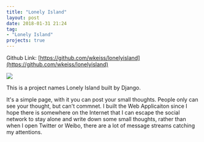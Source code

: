 ```yaml
---
title: "Lonely Island"
layout: post
date: 2018-01-31 21:24
tag:
- "Lonely Island"
projects: true
---
```


Github Link: [https://github.com/wkeiss/lonelyisland](https://github.com/wkeiss/lonelyisland)

<div class="img-wrap">
	<a href="https://github.com/wkeiss/lonelyisland"><img src="../assets/images/works/work4.gif"></a>
</div>

This is a project names Lonely Island built by Django.

It's a simple page, with it you can post your small thoughts. People only can see your thought, but can't commnet. I built the Web Applicaiton since I hope there is somewhere on the Internet that I can escape the social network to stay alone and write down some small thoughts, rather than when I open Twitter or Weibo, there are a lot of message streams catching my attentions.
